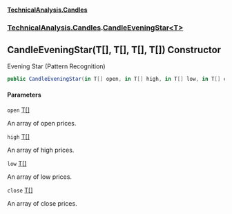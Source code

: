 #### [TechnicalAnalysis\.Candles](Atypical.TechnicalAnalysis.Candles.md 'Atypical\.TechnicalAnalysis\.Candles')
### [TechnicalAnalysis\.Candles](Atypical.TechnicalAnalysis.Candles.md#TechnicalAnalysis.Candles 'TechnicalAnalysis\.Candles').[CandleEveningStar&lt;T&gt;](CandleEveningStar_T_.md 'TechnicalAnalysis\.Candles\.CandleEveningStar\<T\>')

## CandleEveningStar\(T\[\], T\[\], T\[\], T\[\]\) Constructor

Evening Star \(Pattern Recognition\)

```csharp
public CandleEveningStar(in T[] open, in T[] high, in T[] low, in T[] close);
```
#### Parameters

<a name='TechnicalAnalysis.Candles.CandleEveningStar_T_.CandleEveningStar(T[],T[],T[],T[]).open'></a>

`open` [T](CandleEveningStar_T_.md#TechnicalAnalysis.Candles.CandleEveningStar_T_.T 'TechnicalAnalysis\.Candles\.CandleEveningStar\<T\>\.T')[\[\]](https://docs.microsoft.com/en-us/dotnet/api/System.Array 'System\.Array')

An array of open prices\.

<a name='TechnicalAnalysis.Candles.CandleEveningStar_T_.CandleEveningStar(T[],T[],T[],T[]).high'></a>

`high` [T](CandleEveningStar_T_.md#TechnicalAnalysis.Candles.CandleEveningStar_T_.T 'TechnicalAnalysis\.Candles\.CandleEveningStar\<T\>\.T')[\[\]](https://docs.microsoft.com/en-us/dotnet/api/System.Array 'System\.Array')

An array of high prices\.

<a name='TechnicalAnalysis.Candles.CandleEveningStar_T_.CandleEveningStar(T[],T[],T[],T[]).low'></a>

`low` [T](CandleEveningStar_T_.md#TechnicalAnalysis.Candles.CandleEveningStar_T_.T 'TechnicalAnalysis\.Candles\.CandleEveningStar\<T\>\.T')[\[\]](https://docs.microsoft.com/en-us/dotnet/api/System.Array 'System\.Array')

An array of low prices\.

<a name='TechnicalAnalysis.Candles.CandleEveningStar_T_.CandleEveningStar(T[],T[],T[],T[]).close'></a>

`close` [T](CandleEveningStar_T_.md#TechnicalAnalysis.Candles.CandleEveningStar_T_.T 'TechnicalAnalysis\.Candles\.CandleEveningStar\<T\>\.T')[\[\]](https://docs.microsoft.com/en-us/dotnet/api/System.Array 'System\.Array')

An array of close prices\.
